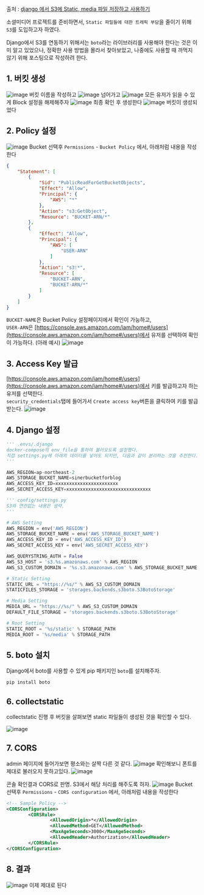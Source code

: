 출처 : [django 에서 S3에 Static, media 파일 저장하고 사용하기](https://blog.leop0ld.org/posts/django-use-s3/)

소셜미디어 프로젝트를 준비하면서, `Static 파일들에 대한 트래픽 부담`을 줄이기 위해 `S3`를 도입하고자 하였다.

Django에서 S3를 연동하기 위해서는 `boto`라는 라이브러리를 사용해야 한다는 것은 이미 알고 있었으나, 정확한 사용 방법을 몰라서 찾아보았고, 나중에도 사용할 때 까먹지 않기 위해 포스팅으로 작성하려 한다.

## 1. 버킷 생성

![image](https://user-images.githubusercontent.com/34048253/61305707-43217300-a826-11e9-9bd0-b8f0e8b318b3.png)
버킷 이름을 작성하고
![image](https://user-images.githubusercontent.com/34048253/61300445-eff6f280-a81c-11e9-9078-925195c7efb4.png)
넘어가고
![image](https://user-images.githubusercontent.com/34048253/61300563-2d5b8000-a81d-11e9-8847-b0a354278906.png)
모든 유저가 읽을 수 있게 Block 설정을 해제해주자
![image](https://user-images.githubusercontent.com/34048253/61305794-6b10d680-a826-11e9-8067-e78a0060493a.png)
최종 확인 후 생성한다
![image](https://user-images.githubusercontent.com/34048253/61305869-8e3b8600-a826-11e9-9739-d4a1377fdc2f.png)
버킷이 생성되었다


## 2. Policy 설정

![image](https://user-images.githubusercontent.com/34048253/61305966-ba570700-a826-11e9-82b1-8ff449ed69b2.png)
Bucket 선택후 `Permissions` - `Bucket Policy` 에서, 아래처럼 내용을 작성한다

```json
{
    "Statement": [
        {
            "Sid": "PublicReadForGetBucketObjects",
            "Effect": "Allow",
            "Principal": {
                "AWS": "*"
            },
            "Action": "s3:GetObject",
            "Resource": "BUCKET-ARN/*"
        },
        {
            "Effect": "Allow",
            "Principal": {
                "AWS": [
                    "USER-ARN"
                ]
            },
            "Action": "s3:*",
            "Resource": [
                "BUCKET-ARN",
                "BUCKET-ARN/*"
            ]
        }
    ]
}
```
`BUCKET-NAME`은 Bucket Policy 설정페이지에서 확인이 가능하고,<br>
`USER-ARN`은 [https://console.aws.amazon.com/iam/home#/users](https://console.aws.amazon.com/iam/home#/users)에서 유저를 선택하여 확인이 가능하다. (아래 예시)
![image](https://user-images.githubusercontent.com/34048253/61302315-85e04c80-a820-11e9-8345-2629c4a83d33.png)

## 3. Access Key 발급

[https://console.aws.amazon.com/iam/home#/users](https://console.aws.amazon.com/iam/home#/users)에서 키를 발급하고자 하는 유저를 선택한다.<br>
 `security_credentials`탭에 들어가서 `Create access key`버튼을 클릭하여 키를 발급받는다.
![image](https://user-images.githubusercontent.com/34048253/61304122-9ba34100-a823-11e9-9833-14ef46350f53.png)

## 4. Django 설정
```python
''' .envs/.django
docker-compose의 env_file을 통하여 불러오도록 설정했다.
직접 settings.py에 아래의 데이터를 넣어도 되지만, 다음과 같이 분리하는 것을 추천한다.
'''

AWS_REGION=ap-northeast-2
AWS_STORAGE_BUCKET_NAME=sinerbucketforblog
AWS_ACCESS_KEY_ID=xxxxxxxxxxxxxxxxxxxxxxx
AWS_SECRET_ACCESS_KEY=xxxxxxxxxxxxxxxxxxxxxxxxxxxxxxx
```

```python
''' config/settings.py
S3와 연관없는 내용은 생략.
'''

# AWS Setting
AWS_REGION = env('AWS_REGION')
AWS_STORAGE_BUCKET_NAME = env('AWS_STORAGE_BUCKET_NAME')
AWS_ACCESS_KEY_ID = env('AWS_ACCESS_KEY_ID')
AWS_SECRET_ACCESS_KEY = env('AWS_SECRET_ACCESS_KEY')

AWS_QUERYSTRING_AUTH = False
AWS_S3_HOST = 's3.%s.amazonaws.com' % AWS_REGION
AWS_S3_CUSTOM_DOMAIN = '%s.s3.amazonaws.com' % AWS_STORAGE_BUCKET_NAME

# Static Setting
STATIC_URL = "https://%s/" % AWS_S3_CUSTOM_DOMAIN
STATICFILES_STORAGE = 'storages.backends.s3boto.S3BotoStorage'

# Media Setting
MEDIA_URL = "https://%s/" % AWS_S3_CUSTOM_DOMAIN
DEFAULT_FILE_STORAGE = 'storages.backends.s3boto.S3BotoStorage'

# Root Setting
STATIC_ROOT = '%s/static' % STORAGE_PATH
MEDIA_ROOT = '%s/media' % STORAGE_PATH
```

## 5. boto 설치

Django에서 boto를 사용할 수 있게 pip 패키지인 `boto`를 설치해주자.
```bash
pip install boto
```

## 6. collectstatic

collectstatic 진행 후 버킷을 살펴보면 static 파일들이 생성된 것을 확인할 수 있다.

![image](https://user-images.githubusercontent.com/34048253/61306220-2b96ba00-a827-11e9-959e-bac1bd314242.png)

## 7. CORS

admin 페이지에 들어가보면 평소와는 살짝 다른 것 같다.
![image](https://user-images.githubusercontent.com/34048253/61306508-b5df1e00-a827-11e9-8ba3-778418c83e28.png)
확인해보니 폰트를 제대로 불러오지 못하고있다.
![image](https://user-images.githubusercontent.com/34048253/61306637-f179e800-a827-11e9-8314-f9929406b58a.png)

콘솔 확인결과 CORS로 판명. S3에서 해당 처리를 해주도록 하자.
![image](https://user-images.githubusercontent.com/34048253/61307877-0eafb600-a82a-11e9-9828-106555a89451.png)
Bucket 선택후 `Permissions` - `CORS configuration` 에서, 아래처럼 내용을 작성한다

```xml
<!-- Sample Policy -->
<CORSConfiguration>
        <CORSRule>
                <AllowedOrigin>*</AllowedOrigin>
                <AllowedMethod>GET</AllowedMethod>
                <MaxAgeSeconds>3000</MaxAgeSeconds>
                <AllowedHeader>Authorization</AllowedHeader>
        </CORSRule>
</CORSConfiguration>
```

## 8. 결과

![image](https://user-images.githubusercontent.com/34048253/61307238-ef645900-a828-11e9-860c-21eb3bf9f7ab.png)
이제 제대로 된다
